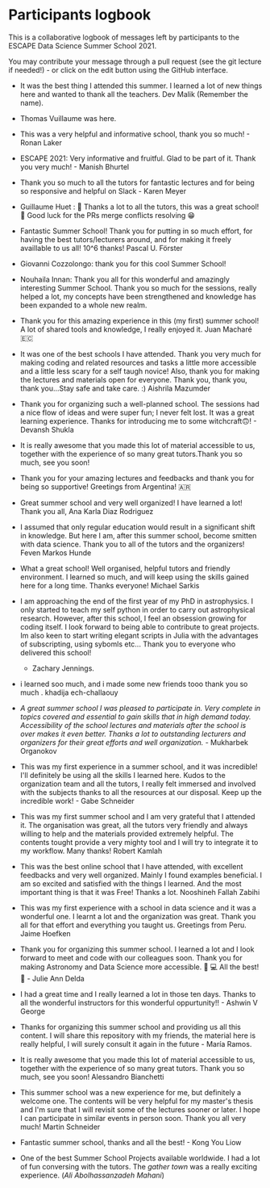 # Participants logbook

This is a collaborative logbook of messages left by participants to the ESCAPE Data Science Summer School 2021.

You may contribute your message through a pull request (see the git lecture if needed!) - or click on the edit button using the GitHub interface.


* It was the best thing I attended this summer. I learned a lot of new things here and wanted to thank all the teachers. Dev Malik (Remember the name). 
* Thomas Vuillaume was here.
* This was a very helpful and informative school, thank you so much! - Ronan Laker

* ESCAPE 2021: Very informative and fruitful. Glad to be part of it. Thank you very much! - Manish Bhurtel
* Thank you so much to all the tutors for fantastic lectures and for being so responsive and helpful on Slack - Karen Meyer
* Guillaume Huet : :clap: Thanks a lot to all the tutors, this was a great school! :clap: Good luck for the PRs merge conflicts resolving :grin:
* Fantastic Summer School! Thank you for putting in so much effort, for having the best tutors/lecturers around, and for making it freely availlable to us all!
10^6 thanks! Pascal U. Förster
* Giovanni Cozzolongo: thank you for this cool Summer School!
*  Nouhaila Innan: Thank you all for this wonderful and amazingly interesting Summer School. 
Thank you so much for the sessions, really helped a lot, my concepts have been strengthened and knowledge has been expanded to a whole new realm.

* Thank you for this amazing experience in this (my first) summer school! A lot of shared tools and knowledge, I really enjoyed it. Juan Macharé 🇪🇨 

* It was one of the best schools I have attended. Thank you very much for making coding and related resources and tasks a little more accessible
and a little less scary for a self taugh novice! Also, thank you for making the lectures and materials open for everyone. 
Thank you, thank you, thank you...Stay safe and take care. :) Aishrila Mazumder

* Thank you for organizing such a well-planned school. The sessions had a nice flow of ideas and were super fun;
I never felt lost. It was a great learning experience. Thanks for introducing me to some witchcraft:upside_down_face:! - Devansh Shukla
* It is really awesome that you made this lot of material accessible to us, together with the experience of so many great tutors.Thank you so much, see you soon!
* Thank you for your amazing lectures and feedbacks and thank you for being so supportive! Greetings from Argentina! 🇦🇷

* Great summer school and very well organized! I have learned a lot! Thank you all, Ana Karla Diaz Rodriguez
* I assumed that only regular education would result in a significant shift in knowledge. But here I am, after this summer school, become smitten with data science. Thank you to all of the tutors and the organizers! Feven Markos Hunde

* What a great school! Well organised, helpful tutors and friendly environment. I learned so much, and will keep using the skills gained here for a long time. Thanks everyone! Michael Sarkis 

* I am approaching the end of the first year of my PhD in astrophysics. I only started to teach 
  my self python in order to carry out astrophysical research. However, after this school, I feel 
  an obsession growing for coding itself. I look forward to being able to contribute to great 
  projects. Im also keen to start writing elegant scripts in Julia with the advantages of 
  subscripting, using sybomls etc... Thank you to everyone who delivered this school! 
  - Zachary Jennings. 

* i learned soo much, and i made some new friends tooo thank you so much . khadija ech-challaouy 

* *A great summer school I was pleased to participate in. Very complete in topics covered and essential to gain skills that in high demand today. Accessibility of the school lectures and materials after the school is over makes it even better.
Thanks a lot to outstanding lecturers and organizers for their great efforts and well organization.* - Mukharbek Organokov

* This was my first experience in a summer school, and it was incredible! I'll definitely be using all the skills I learned here. Kudos to the organization team and all the tutors,
I really felt immersed and involved with the subjects thanks to all the resources at our disposal. Keep up the incredible work! - Gabe Schneider

* This was my first summer school and I am very grateful that I attended it. The organisation was great, all the tutors very friendly and always willing to help and the materials provided extremely helpful. 
  The contents tought provide a very mighty tool and I will try to integrate it to my workflow. Many thanks! Robert Kamlah

* This was the best online school that I have attended, with excellent feedbacks and very well organized. Mainly I found examples beneficial. I am so excited and satisfied with the things I learned. And the most important thing is that it was Free! Thanks a lot.
Nooshineh Fallah Zabihi

* This was my first experience with a school in data science and it was a wonderful one. I learnt a lot and the organization was great. Thank you all for that effort and everything you taught us. Greetings from Peru. Jaime Hoefken
* Thank you for organizing this summer school. I learned a lot and I look forward to meet and code with our colleagues soon. Thank you for making Astronomy and Data Science more accessible. :telescope: :computer: All the best! :muscle: - Julie Ann Delda

* I had a great time and I really learned a lot in those ten days. Thanks to all the wonderful instructors for this wonderful oppurtunity!! - Ashwin V George

* Thanks for organizing this summer school and providing us all this content. I will share this repository with my friends, the material here is really helpful, I will surely consult it again in the future - María Ramos.

* It is really awesome that you made this lot of material accessible to us, together with the experience of so many great tutors. Thank you so much, see you soon! Alessandro Bianchetti

* This summer school was a new experience for me, but definitely a welcome one. The contents will be very helpful for my master's thesis and I'm sure that I will revisit some of the lectures sooner or later. 
  I hope I can participate in similar events in person soon. Thank you all very much! Martin Schneider 
  
 * Fantastic summer school, thanks and all the best! - Kong You Liow

* One of the best Summer School Projects available worldwide. I had a lot of fun conversing with the tutors. The *gather town* was a really exciting experience. (*Ali Abolhassanzadeh Mahani*)


